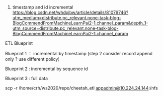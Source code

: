 1. timestamp and id incremental
https://blog.csdn.net/whdxjbw/article/details/81079746?utm_medium=distribute.pc_relevant.none-task-blog-BlogCommendFromMachineLearnPai2-1.channel_param&depth_1-utm_source=distribute.pc_relevant.none-task-blog-BlogCommendFromMachineLearnPai2-1.channel_param

ETL Blueprint

Blueprint 1 ： incremental by timestamp (step 2 consider record append only ? use different policy)

Blueprint 2 :  incremental by sequence id

Blueprint 3 :  full data


scp -r /home/crh/ws2020/repo/cheetah_etl appadmin@10.224.24.144:/nfs


